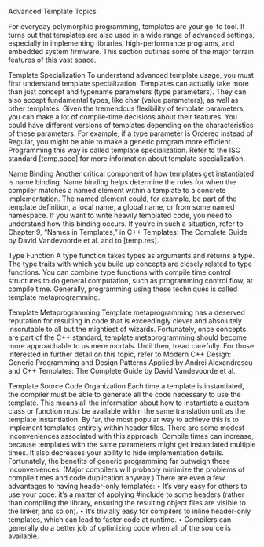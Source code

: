 Advanced Template Topics

For everyday polymorphic programming, templates are your go-to tool. It
turns out that templates are also used in a wide range of advanced settings,
especially in implementing libraries, high-performance programs, and
embedded system firmware. This section outlines some of the major terrain
features of this vast space.

Template Specialization
To understand advanced template usage, you must first understand template specialization. Templates can actually take more than just concept
and typename parameters (type parameters). They can also accept fundamental types, like char (value parameters), as well as other templates. Given
the tremendous flexibility of template parameters, you can make a lot of
compile-time decisions about their features. You could have different versions of templates depending on the characteristics of these parameters.
For example, if a type parameter is Ordered instead of Regular, you might be
able to make a generic program more efficient. Programming this way is
called template specialization. Refer to the ISO standard [temp.spec] for more
information about template specialization.

Name Binding
Another critical component of how templates get instantiated is name
binding. Name binding helps determine the rules for when the compiler
matches a named element within a template to a concrete implementation.
The named element could, for example, be part of the template definition, a local name, a global name, or from some named namespace. If you
want to write heavily templated code, you need to understand how this
binding occurs. If you’re in such a situation, refer to Chapter 9, “Names
in Templates,” in C++ Templates: The Complete Guide by David Vandevoorde
et al. and to [temp.res].

Type Function
A type function takes types as arguments and returns a type. The type traits
with which you build up concepts are closely related to type functions.
You can combine type functions with compile time control structures to
do general computation, such as programming control flow, at compile
time. Generally, programming using these techniques is called template
metaprogramming.

Template Metaprogramming
Template metaprogramming has a deserved reputation for resulting in
code that is exceedingly clever and absolutely inscrutable to all but the
mightiest of wizards. Fortunately, once concepts are part of the C++ standard, template metaprogramming should become more approachable to
us mere mortals. Until then, tread carefully. For those interested in further detail on this topic, refer to Modern C++ Design: Generic Programming
and Design Patterns Applied by Andrei Alexandrescu and C++ Templates: The
Complete Guide by David Vandevoorde et al.


Template Source Code Organization
Each time a template is instantiated, the compiler must be able to generate all the code necessary to use the template. This means all the information about how to instantiate a custom class or function must be available
within the same translation unit as the template instantiation. By far, the
most popular way to achieve this is to implement templates entirely within
header files.
There are some modest inconveniences associated with this approach.
Compile times can increase, because templates with the same parameters
might get instantiated multiple times. It also decreases your ability to hide
implementation details. Fortunately, the benefits of generic programming
far outweigh these inconveniences. (Major compilers will probably minimize the problems of compile times and code duplication anyway.)
There are even a few advantages to having header-only templates:
•	 It’s very easy for others to use your code: it’s a matter of applying
 #include to some headers (rather than compiling the library, ensuring the resulting object files are visible to the linker, and so on).
•	 It’s trivially easy for compilers to inline header-only templates, which
can lead to faster code at runtime.
•	 Compilers can generally do a better job of optimizing code when all of
the source is available.
